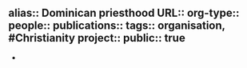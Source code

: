 alias:: Dominican priesthood
URL::
org-type::
people::
publications:: 
tags:: organisation, #Christianity 
project::
public:: true
-
-